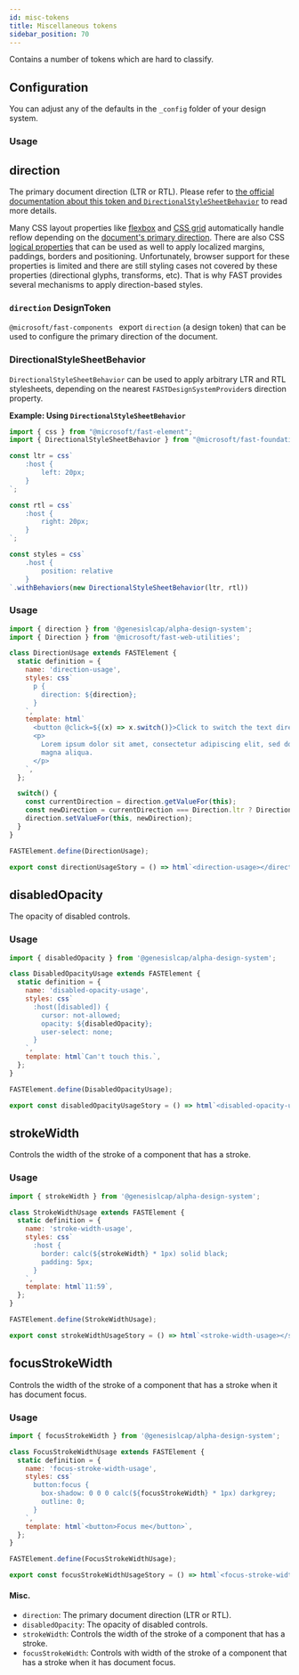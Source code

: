 ```yaml
---
id: misc-tokens
title: Miscellaneous tokens
sidebar_position: 70
---
```


Contains a number of tokens which are hard to classify.

## Configuration

You can adjust any of the defaults in the `_config` folder of your design system.

### Usage

## direction

The primary document direction (LTR or RTL). Please refer to [the official documentation about this token and `DirectionalStyleSheetBehavior`](https://www.fast.design/docs/design/localization#document-direction) to read more details.

Many CSS layout properties like [flexbox](https://developer.mozilla.org/en-US/docs/Web/CSS/CSS_Flexible_Box_Layout/Basic_Concepts_of_Flexbox) and [CSS grid](https://developer.mozilla.org/en-US/docs/Web/CSS/CSS_Grid_Layout/Basic_Concepts_of_Grid_Layout) automatically handle reflow depending on the [document's primary direction](https://www.w3.org/International/questions/qa-html-dir). There are also CSS [logical properties](https://developer.mozilla.org/en-US/docs/Web/CSS/CSS_Logical_Properties/Basic_concepts) that can be used as well to apply localized margins, paddings, borders and positioning. Unfortunately, browser support for these properties is limited and there are still styling cases not covered by these properties (directional glyphs, transforms, etc). That is why FAST provides several mechanisms to apply direction-based styles.

### `direction` DesignToken 
`@microsoft/fast-components ` export `direction` (a design token) that can be used to configure the primary direction of the document.

### DirectionalStyleSheetBehavior
`DirectionalStyleSheetBehavior` can be used to apply arbitrary LTR and RTL stylesheets, depending on the nearest `FASTDesignSystemProvider`s direction property.

**Example: Using `DirectionalStyleSheetBehavior`**
```ts
import { css } from "@microsoft/fast-element";
import { DirectionalStyleSheetBehavior } from "@microsoft/fast-foundation";

const ltr = css`
    :host {
        left: 20px;
    }
`;

const rtl = css`
    :host {
        right: 20px;
    }
`;

const styles = css`
    .host {
        position: relative
    }
`.withBehaviors(new DirectionalStyleSheetBehavior(ltr, rtl))
```




### Usage

```js preview-story
import { direction } from '@genesislcap/alpha-design-system';
import { Direction } from '@microsoft/fast-web-utilities';

class DirectionUsage extends FASTElement {
  static definition = {
    name: 'direction-usage',
    styles: css`
      p {
        direction: ${direction};
      }
    `,
    template: html`
      <button @click=${(x) => x.switch()}>Click to switch the text direction</button>
      <p>
        Lorem ipsum dolor sit amet, consectetur adipiscing elit, sed do eiusmod tempor incididunt ut labore et dolore
        magna aliqua.
      </p>
    `,
  };

  switch() {
    const currentDirection = direction.getValueFor(this);
    const newDirection = currentDirection === Direction.ltr ? Direction.rtl : Direction.ltr;
    direction.setValueFor(this, newDirection);
  }
}

FASTElement.define(DirectionUsage);

export const directionUsageStory = () => html`<direction-usage></direction-usage>`;
```

## disabledOpacity

The opacity of disabled controls.

### Usage

```js preview-story
import { disabledOpacity } from '@genesislcap/alpha-design-system';

class DisabledOpacityUsage extends FASTElement {
  static definition = {
    name: 'disabled-opacity-usage',
    styles: css`
      :host([disabled]) {
        cursor: not-allowed;
        opacity: ${disabledOpacity};
        user-select: none;
      }
    `,
    template: html`Can't touch this.`,
  };
}

FASTElement.define(DisabledOpacityUsage);

export const disabledOpacityUsageStory = () => html`<disabled-opacity-usage disabled></disabled-opacity-usage>`;
```

## strokeWidth

Controls the width of the stroke of a component that has a stroke.

### Usage

```js preview-story
import { strokeWidth } from '@genesislcap/alpha-design-system';

class StrokeWidthUsage extends FASTElement {
  static definition = {
    name: 'stroke-width-usage',
    styles: css`
      :host {
        border: calc(${strokeWidth} * 1px) solid black;
        padding: 5px;
      }
    `,
    template: html`11:59`,
  };
}

FASTElement.define(StrokeWidthUsage);

export const strokeWidthUsageStory = () => html`<stroke-width-usage></stroke-width-usage>`;
```

## focusStrokeWidth

Controls the width of the stroke of a component that has a stroke when it has document focus.

### Usage

```js preview-story
import { focusStrokeWidth } from '@genesislcap/alpha-design-system';

class FocusStrokeWidthUsage extends FASTElement {
  static definition = {
    name: 'focus-stroke-width-usage',
    styles: css`
      button:focus {
        box-shadow: 0 0 0 calc(${focusStrokeWidth} * 1px) darkgrey;
        outline: 0;
      }
    `,
    template: html`<button>Focus me</button>`,
  };
}

FASTElement.define(FocusStrokeWidthUsage);

export const focusStrokeWidthUsageStory = () => html`<focus-stroke-width-usage></focus-stroke-width-usage>`;
```


#### Misc.

- `direction`: The primary document direction (LTR or RTL).
- `disabledOpacity`: The opacity of disabled controls.
- `strokeWidth`: Controls the width of the stroke of a component that has a stroke.
- `focusStrokeWidth`: Controls with width of the stroke of a component that has a stroke when it has document focus.